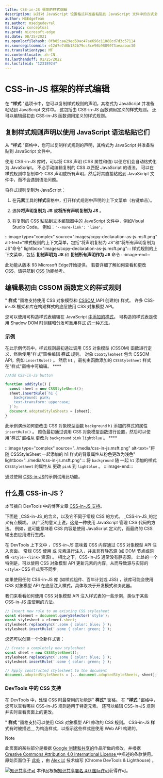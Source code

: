 ```yaml
---
title: CSS-in-JS 框架的样式编辑
description: 以针对 JavaScript 设置格式并准备粘贴到 JavaScript 文件中的方式复制样式规则的声明。  编辑最初由 CSSOM 函数定义的样式规则。
author: MSEdgeTeam
ms.author: msedgedevrel
ms.topic: conceptual
ms.prod: microsoft-edge
ms.date: 08/25/2021
ms.openlocfilehash: 0fb85caa29ed59ac47ae696c11880cd7d3c57114
ms.sourcegitcommit: e12d7e7d8b182b79cc8ce96b9889073aeaabac30
ms.translationtype: MT
ms.contentlocale: zh-CN
ms.lasthandoff: 01/25/2022
ms.locfileid: "12318924"
---
```

<!-- Copyright Alex Rudenko

   Licensed under the Apache License, Version 2.0 (the "License");
   you may not use this file except in compliance with the License.
   You may obtain a copy of the License at

       https://www.apache.org/licenses/LICENSE-2.0

   Unless required by applicable law or agreed to in writing, software
   distributed under the License is distributed on an "AS IS" BASIS,
   WITHOUT WARRANTIES OR CONDITIONS OF ANY KIND, either express or implied.
   See the License for the specific language governing permissions and
   limitations under the License. -->
# <a name="style-editing-for-css-in-js-frameworks"></a>CSS-in-JS 框架的样式编辑

在 **"样式** "选项卡中，您可以复制样式规则的声明，其格式为 JavaScript 并准备粘贴到 JavaScript 文件中。  这包括由 CSS-in-JS 函数调用定义的样式规则。  还可以编辑最初由 CSS-in-JS 函数调用定义的样式规则。


<!-- ====================================================================== -->
## <a name="copying-style-rule-declarations-to-paste-them-with-javascript-syntax"></a>复制样式规则声明以使用 JavaScript 语法粘贴它们

从 **"样式** "窗格中，您可以复制样式规则的声明，其格式为 JavaScript 并准备粘贴到 JavaScript 文件中。

使用 CSS-in-JS 库时，可以将 CSS 声明 (CSS 属性和值) 以便它们会自动格式化为 JavaScript。  不必手动编辑复制的 CSS 以匹配 JavaScript 的语法。  可以在样式规则中复制单个 CSS 声明或所有声明，然后将其直接粘贴到 JavaScript 文件中，而不会遇到语法问题。

将样式规则复制为 JavaScript：

1. 在**元素**工具的**样式**窗格中，打开样式规则中声明的上下文菜单（右键单击）。

1. 选择**将声明复制为 JS** 或**将所有声明复制为 JS** 。

1. 将复制的 CSS 粘贴到文本编辑器中的 JavaScript 文件中，例如Visual Studio Code。  例如：`'--more-link': 'lime'`。

:::image type="complex" source="images/copy-declaration-as-js.msft.png" alt-text="样式规则的上下文菜单，包括&quot;将声明复制为 JS&quot;和&quot;将所有声明复制为 JS&quot;命令" lightbox="images/copy-declaration-as-js.msft.png":::
   样式规则的上下文菜单，包括 **复制声明为 JS** 和 **复制所有声明作为 JS** 命令
:::image-end:::

此功能从版本 93 Microsoft Edge开始提供。 <!-- delete statement sometime after September 2, 2021 --> 若要详细了解如何查看和更改 CSS，请导航到 [CSS 功能参考](reference.md)。


<!-- ====================================================================== -->
## <a name="editing-style-rules-that-were-initially-defined-by-a-cssom-function"></a>编辑最初由 CSSOM 函数定义的样式规则

<!-- from https://docs.microsoft.com/en-us/microsoft-edge/devtools-guide-chromium/whats-new/2020/06/devtools#style-editing-for-css-in-js-frameworks -->

" **样式** "窗格支持使用 CSS 对象模型和 [CSSOM ](https://drafts.csswg.org/cssom) (API 创建的) 样式。  许多 CSS-in-JS 框架和库在构建样式的底层使用 CSS 对象模型 API。

您可以使用可构造样式表编辑在 JavaScript [中添加的样式](https://wicg.github.io/construct-stylesheets/)。  可构造的样式表是使用 Shadow DOM 时创建和分发可重用样式 [的一种方法](https://developer.mozilla.org/docs/Web/Web_Components/Using_shadow_DOM)。

### <a name="example"></a>示例

在此示例代码中，样式规则最初通过调用 CSS 对象模型 (CSSOM) 函数进行定义，然后使用"样式"窗格编辑 **样式** 规则。  对象 `CSSStyleSheet` 包含 CSSOM API，例如 `insertRule()` 。  然后 `h1` ，最初由函数添加的 `CSSStyleSheet` 样式在"样式"窗格中可编辑。 ****

```javascript
//Add CSS-in-JS button

function addStyle() {
  const sheet = new CSSStyleSheet();
  sheet.insertRule(`h1 {
    background: pink;
    text-transform: uppercase;
  }`);
  document.adoptedStyleSheets = [sheet];
}
```

此示例演示如何更改由 CSS 对象模型函数 `background` `h1` 添加的样式的属性 `insertRule()` 。  颜色最初通过调用 CSS 对象模型函数进行设置，然后可以使用"样式"窗格从 更改为 `background` `pink` `lightblue` 。 ****

:::image type="complex" source="../media/css-in-js.msft.png" alt-text="将随 CSSStyleSheet 一起添加的 h1 样式的背景属性从粉色更改为浅色" lightbox="../media/css-in-js.msft.png":::
   将 `background` 随 一起 `h1` 添加的样式 `CSSStyleSheet` 的属性从 更改 `pink` 到 `lightblue` 。
:::image-end:::

通过使用 [CSS-in-JS](https://codepen.io/zoherghadyali/full/abdGrPZ)的示例试用此功能。


<!-- ====================================================================== -->
## <a name="what-is-css-in-js"></a>什么是 CSS-in-JS？

本节摘自 DevTools 中的博客文章 [CSS-in-JS 支持](https://developers.google.com/web/updates/2021/02/css-in-js)。

下面是 _CSS-in-JS_的含义，以及它不同于常规 CSS 的方式。  _CSS-in-JS_的定义有点模糊。  从广泛的意义上说，这是一种使用 JavaScript 管理 CSS 代码的方法。  例如，这可能意味着 CSS 内容是使用 JavaScript 定义的，而最终的 CSS 输出由应用进行生成。

在 DevTools 上下文中 _，CSS-in-JS_ 意味着 CSS 内容通过 CSS 对象模型 API 注入页面。  常规 CSS 使用 或 元素进行注入，并且具有静态源 (如 DOM 节点或网络 `<style>` `<link>` 资源) 。  相比之下，CSS-in-JS 通常没有静态源。  此处的一个特例是，可以使用 CSS 对象模型 API 更新元素的内容，从而导致源与实际的 `<style>` CSS 样式表不同步。

如果使用任何 CSS-in-JS 库 (如样式组件、百年计划或 JSS) ，该库可能会使用 CSS 对象模型 API 在底层注入样式，具体取决于开发模式和浏览器。

我们来看看如何使用 CSS 对象模型 API 注入样式表的一些示例，类似于某些 CSS-in-JS 库使用的方法。

```javascript
// Insert new rule to an existing CSS stylesheet
const element = document.querySelector('style');
const stylesheet = element.sheet;
stylesheet.replaceSync('.some { color: blue; }');
stylesheet.insertRule('.some { color: green; }');
```

您还可以创建一个全新样式表：

```javascript
// Create a completely new stylesheet
const sheet = new CSSStyleSheet();
stylesheet.replaceSync('.some { color: blue; }');
stylesheet.insertRule('.some { color: green; }');
```

```javascript
// Apply constructed stylesheet to the document
document.adoptedStyleSheets = [...document.adoptedStyleSheets, sheet];
```

### <a name="css-support-in-devtools"></a>DevTools 中的 CSS 支持

在 DevTools 中，处理 CSS 时最常用的功能是" **样式"** 窗格。  在 **"样式** "窗格中，您可以查看哪些 CSS-in-JS 规则适用于特定元素。  还可以编辑 CSS-in-JS 规则并实时查看页面上的更改。

" **样式** "窗格支持可以使用 CSS 对象模型 API 修改的 CSS 规则。  CSS-in-JS 样式有时被描述__ 为构造样式，以指示这些样式是使用 Web API 构建的。

<!-- video https://storage.googleapis.com/chrome-gcs-uploader.appspot.com/video/dPDCek3EhZgLQPGtEG3y0fTn4v82/Jy8q9gPbQknRturLyCsq.mp4 -->


<!-- ====================================================================== -->
> [!NOTE]
> 此页面的某些部分是根据 [Google 创建和共享的](https://developers.google.com/terms/site-policies)作品所做的修改，并根据[ Creative Commons Attribution 4.0 International License ](https://creativecommons.org/licenses/by/4.0)中描述的条款使用。
> 原始页面位于 [此处](https://developer.chrome.com/blog/css-in-js/) ，由 [Alex 以](https://developers.google.com/web/resources/contributors#alex-rudenko) 技术编写 (Chrome DevTools \& Lighthouse) 。

[![知识共享许可](https://i.creativecommons.org/l/by/4.0/88x31.png)](https://creativecommons.org/licenses/by/4.0) 本作品根据[知识共享署名 4.0 国际许可](https://creativecommons.org/licenses/by/4.0)获得许可。
